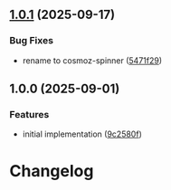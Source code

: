 ## [1.0.1](https://github.com/Neovici/cosmoz-spinner/compare/v1.0.0...v1.0.1) (2025-09-17)


### Bug Fixes

* rename to cosmoz-spinner ([5471f29](https://github.com/Neovici/cosmoz-spinner/commit/5471f2937ce4d6ee2bae585bf5a9aa4cffc3ab9f))

## 1.0.0 (2025-09-01)


### Features

* initial implementation ([9c2580f](https://github.com/Neovici/cosmoz-spinner/commit/9c2580ff050dc3cb6df532392af1b49c0adf03f1))

# Changelog

